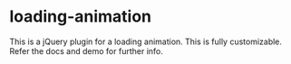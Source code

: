 # loading-animation
This is a jQuery plugin for a loading animation. This is fully customizable. Refer the docs and demo for further info.
